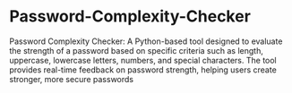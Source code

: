 # Password-Complexity-Checker
Password Complexity Checker: A Python-based tool designed to evaluate the strength of a password based on specific criteria such as length, uppercase, lowercase letters, numbers, and special characters. The tool provides real-time feedback on password strength, helping users create stronger, more secure passwords
